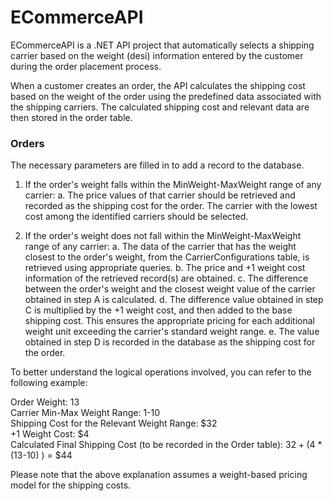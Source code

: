 # ECommerceAPI
  
ECommerceAPI is a .NET API project that automatically selects a shipping carrier based on the weight (desi) information entered by the customer during the order placement process.

When a customer creates an order, the API calculates the shipping cost based on the weight of the order using the predefined data associated with the shipping carriers.
The calculated shipping cost and relevant data are then stored in the order table.

### Orders
The necessary parameters are filled in to add a record to the database.

1. If the order's weight falls within the MinWeight-MaxWeight range of any carrier:
a. The price values of that carrier should be retrieved and recorded as the shipping cost for the order. The carrier with the lowest cost among the identified carriers should be selected.

2. If the order's weight does not fall within the MinWeight-MaxWeight range of any carrier:
a. The data of the carrier that has the weight closest to the order's weight, from the CarrierConfigurations table, is retrieved using appropriate queries.
b. The price and +1 weight cost information of the retrieved record(s) are obtained.
c. The difference between the order's weight and the closest weight value of the carrier obtained in step A is calculated.
d. The difference value obtained in step C is multiplied by the +1 weight cost, and then added to the base shipping cost. This ensures the appropriate pricing for each additional weight unit exceeding the carrier's standard weight range.
e. The value obtained in step D is recorded in the database as the shipping cost for the order.

To better understand the logical operations involved, you can refer to the following example:

Order Weight: 13 <br/>
Carrier Min-Max Weight Range: 1-10 <br/>
Shipping Cost for the Relevant Weight Range: $32 <br/>
+1 Weight Cost: $4 <br/>
Calculated Final Shipping Cost (to be recorded in the Order table): $32 + ($4 * (13-10) ) = $44

Please note that the above explanation assumes a weight-based pricing model for the shipping costs.